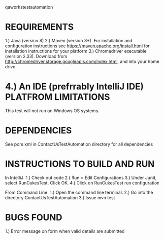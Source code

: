 qaworkstestautomation

REQUIREMENTS
============
1.) Java (version 8)
2.) Maven (version 3+). For installation and configuration instructions see https://maven.apache.org/install.html for
    installation instructions for your platform
3.) Chromedriver executable (version 2.33). Download from http://chromedriver.storage.googleapis.com/index.html, and
    into your home drive.

4.) An IDE (prefrrably IntelliJ IDE)
PLATFROM LIMITATIONS
====================
This test will not run on Windows OS systems.

DEPENDENCIES
============
See pom.xml in ContactUsTestAutomation directory for all dependencies

INSTRUCTIONS TO BUILD AND RUN
=============================
In IntelliJ:
1.) Check out code
2.) Run > Edit Configurations
3.) Under Junit, select RunCukesTest. Click OK.
4.) Click on RunCukesTest run configuration

From Command Line:
1.) Open the command line terminal.
2.) Go into the directory ContactUsTestAutomation
3.) Issue mvn test

BUGS FOUND
==========
1.) Error message on form when valid details are submitted
